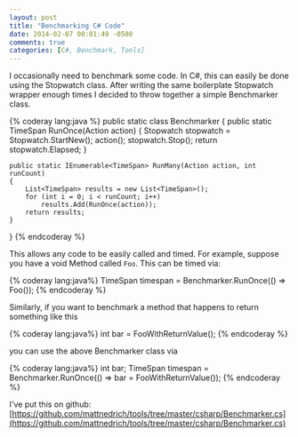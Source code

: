 ```yaml
---
layout: post
title: "Benchmarking C# Code"
date: 2014-02-07 00:01:49 -0500
comments: true
categories: [C#, Benchmark, Tools]
---
```


I occasionally need to benchmark some code. In C#, this can easily be done using the Stopwatch class. After writing the same boilerplate Stopwatch wrapper enough times I decided to throw together a simple Benchmarker class.

{% coderay lang:java %}
public static class Benchmarker
{
    public static TimeSpan RunOnce(Action action)
    {
        Stopwatch stopwatch = Stopwatch.StartNew();
        action();
        stopwatch.Stop();
        return stopwatch.Elapsed;
    }
    
    public static IEnumerable<TimeSpan> RunMany(Action action, int runCount)
    {
        List<TimeSpan> results = new List<TimeSpan>();
        for (int i = 0; i < runCount; i++)
            results.Add(RunOnce(action));
        return results;
    }
}
{% endcoderay %}

This allows any code to be easily called and timed. For example, suppose you have a void Method called `Foo`. This can be timed via:

{% coderay lang:java%}
TimeSpan timespan = Benchmarker.RunOnce(() => Foo());
{% endcoderay %}

Similarly, if you want to benchmark a method that happens to return something like this

{% coderay lang:java%}
int bar = FooWithReturnValue();
{% endcoderay %}

you can use the above Benchmarker class via

{% coderay lang:java%}
int bar;
TimeSpan timespan = Benchmarker.RunOnce(() => bar = FooWithReturnValue());
{% endcoderay %}

I've put this on github:
[https://github.com/mattnedrich/tools/tree/master/csharp/Benchmarker.cs](https://github.com/mattnedrich/tools/tree/master/csharp/Benchmarker.cs)